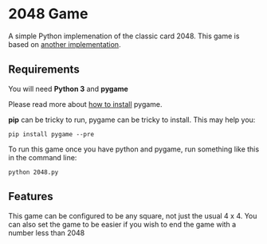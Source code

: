 # 2048 Game

A simple Python implemenation of the classic card 2048.
This game is based on [another implementation](https://github.com/DBgirl/PyGames/blob/main/5_2048/2048.py).

## Requirements

You will need **Python 3** and **pygame**

Please read more about [how to install](https://www.pygame.org/wiki/GettingStarted) pygame.

**pip** can be tricky to run, pygame can be tricky to install. This may help you:

`pip install pygame --pre`

To run this game once you have python and pygame, run something like this in the command line:

`python 2048.py`

## Features

This game can be configured to be any square, not just the usual 4 x 4.
You can also set the game to be easier if you wish to end the game with a number less than 2048

